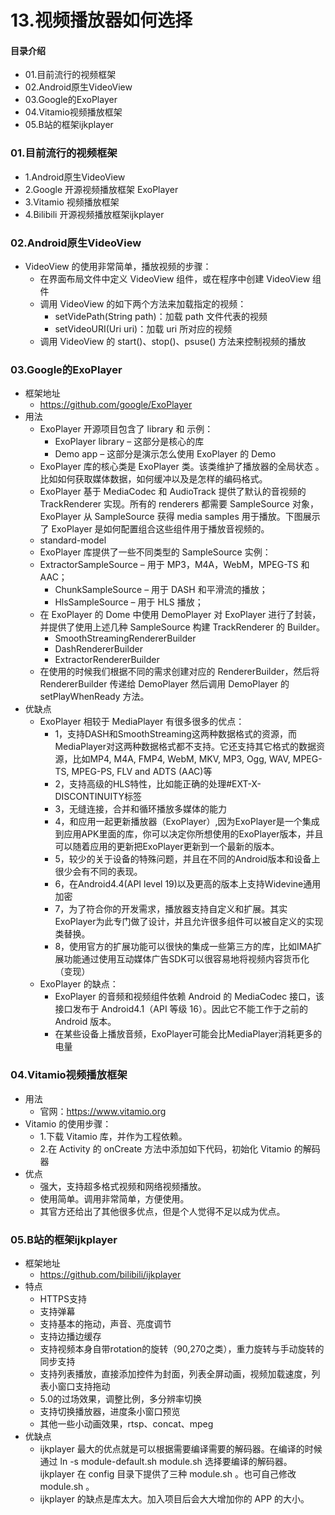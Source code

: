 # 13.视频播放器如何选择
#### 目录介绍
- 01.目前流行的视频框架
- 02.Android原生VideoView
- 03.Google的ExoPlayer
- 04.Vitamio视频播放框架
- 05.B站的框架ijkplayer


### 01.目前流行的视频框架
- 1.Android原生VideoView
- 2.Google 开源视频播放框架 ExoPlayer
- 3.Vitamio 视频播放框架
- 4.Bilibili 开源视频播放框架ijkplayer



### 02.Android原生VideoView
- VideoView 的使用非常简单，播放视频的步骤：
	* 在界面布局文件中定义 VideoView 组件，或在程序中创建 VideoView 组件
	* 调用 VideoView 的如下两个方法来加载指定的视频：
		* setVidePath(String path)：加载 path 文件代表的视频
		* setVideoURI(Uri uri)：加载 uri 所对应的视频
	* 调用 VideoView 的 start()、stop()、psuse() 方法来控制视频的播放



### 03.Google的ExoPlayer
- 框架地址
    - https://github.com/google/ExoPlayer
- 用法
	* ExoPlayer 开源项目包含了 library 和 示例：
		* ExoPlayer library – 这部分是核心的库
		* Demo app – 这部分是演示怎么使用 ExoPlayer 的 Demo
	* ExoPlayer 库的核心类是 ExoPlayer 类。该类维护了播放器的全局状态 。比如如何获取媒体数据，如何缓冲以及是怎样的编码格式。
	* ExoPlayer 基于 MediaCodec 和 AudioTrack 提供了默认的音视频的 TrackRenderer 实现。所有的 renderers 都需要 SampleSource 对象，ExoPlayer 从 SampleSource 获得 media samples 用于播放。下图展示了 ExoPlayer 是如何配置组合这些组件用于播放音视频的。
	* standard-model
	* ExoPlayer 库提供了一些不同类型的 SampleSource 实例：
	* ExtractorSampleSource – 用于 MP3，M4A，WebM，MPEG-TS 和 AAC；
		* ChunkSampleSource – 用于 DASH 和平滑流的播放；
		* HlsSampleSource – 用于 HLS 播放；
	* 在 ExoPlayer 的 Dome 中使用 DemoPlayer 对 ExoPlayer 进行了封装，并提供了使用上述几种 SampleSource 构建 TrackRenderer 的 Builder。
		* SmoothStreamingRendererBuilder
		* DashRendererBuilder
		* ExtractorRendererBuilder
	* 在使用的时候我们根据不同的需求创建对应的 RendererBuilder，然后将 RendererBuilder 传递给 DemoPlayer 然后调用 DemoPlayer 的 setPlayWhenReady 方法。
- 优缺点
    * ExoPlayer 相较于 MediaPlayer 有很多很多的优点：
        - 1，支持DASH和SmoothStreaming这两种数据格式的资源，而MediaPlayer对这两种数据格式都不支持。它还支持其它格式的数据资源，比如MP4, M4A, FMP4, WebM, MKV, MP3, Ogg, WAV, MPEG-TS, MPEG-PS, FLV and ADTS (AAC)等
        - 2，支持高级的HLS特性，比如能正确的处理#EXT-X-DISCONTINUITY标签
        - 3，无缝连接，合并和循环播放多媒体的能力
        - 4，和应用一起更新播放器（ExoPlayer）,因为ExoPlayer是一个集成到应用APK里面的库，你可以决定你所想使用的ExoPlayer版本，并且可以随着应用的更新把ExoPlayer更新到一个最新的版本。
        - 5，较少的关于设备的特殊问题，并且在不同的Android版本和设备上很少会有不同的表现。
        - 6，在Android4.4(API level 19)以及更高的版本上支持Widevine通用加密
        - 7，为了符合你的开发需求，播放器支持自定义和扩展。其实ExoPlayer为此专门做了设计，并且允许很多组件可以被自定义的实现类替换。
        - 8，使用官方的扩展功能可以很快的集成一些第三方的库，比如IMA扩展功能通过使用互动媒体广告SDK可以很容易地将视频内容货币化（变现）
    * ExoPlayer 的缺点：
        - ExoPlayer 的音频和视频组件依赖 Android 的 MediaCodec 接口，该接口发布于 Android4.1（API 等级 16）。因此它不能工作于之前的Android 版本。
        - 在某些设备上播放音频，ExoPlayer可能会比MediaPlayer消耗更多的电量



### 04.Vitamio视频播放框架
- 用法
    - 官网：https://www.vitamio.org
- Vitamio 的使用步骤：
	* 1.下载 Vitamio 库，并作为工程依赖。
	* 2.在 Activity 的 onCreate 方法中添加如下代码，初始化 Vitamio 的解码器
- 优点
	* 强大，支持超多格式视频和网络视频播放。
	* 使用简单。调用非常简单，方便使用。
	* 其官方还给出了其他很多优点，但是个人觉得不足以成为优点。



### 05.B站的框架ijkplayer
- 框架地址
    - https://github.com/bilibili/ijkplayer
- 特点
	* HTTPS支持
	* 支持弹幕
	* 支持基本的拖动，声音、亮度调节
	* 支持边播边缓存
	* 支持视频本身自带rotation的旋转（90,270之类），重力旋转与手动旋转的同步支持
	* 支持列表播放，直接添加控件为封面，列表全屏动画，视频加载速度，列表小窗口支持拖动
	* 5.0的过场效果，调整比例，多分辨率切换
	* 支持切换播放器，进度条小窗口预览
	* 其他一些小动画效果，rtsp、concat、mpeg
- 优缺点
	* ijkplayer 最大的优点就是可以根据需要编译需要的解码器。在编译的时候通过 ln -s module-default.sh module.sh 选择要编译的解码器。ijkplayer 在 config 目录下提供了三种 module.sh 。也可自己修改 module.sh 。
	* ijkplayer 的缺点是库太大。加入项目后会大大增加你的 APP 的大小。




















